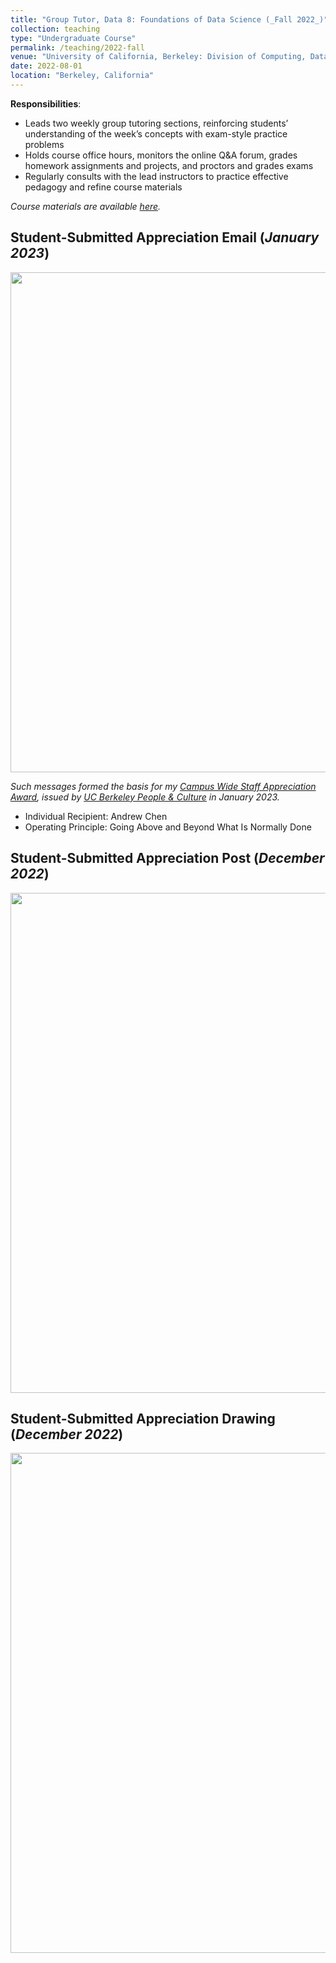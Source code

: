 ```yaml
---
title: "Group Tutor, Data 8: Foundations of Data Science (_Fall 2022_)"
collection: teaching
type: "Undergraduate Course"
permalink: /teaching/2022-fall
venue: "University of California, Berkeley: Division of Computing, Data Science, and Society (CDSS)"
date: 2022-08-01
location: "Berkeley, California"
---
```


__Responsibilities__:
- Leads two weekly group tutoring sections, reinforcing students’ understanding of the week’s concepts with exam-style practice problems
- Holds course office hours, monitors the online Q&A forum, grades homework assignments and projects, and proctors and grades exams
- Regularly consults with the lead instructors to practice effective pedagogy and refine course materials

_Course materials are available [here](http://www.data8.org/fa22/)._

## Student-Submitted Appreciation Email (_January 2023_)
<img width="800" src="https://user-images.githubusercontent.com/100865459/210942032-64a00440-fce6-4dba-80f3-de5f387de470.png">

_Such messages formed the basis for my [Campus Wide Staff Appreciation Award](http://hr.berkeley.edu/performance/operating-principles/appreciate), issued by [UC Berkeley People & Culture](https://hr.berkeley.edu/about) in January 2023._
* Individual Recipient: Andrew Chen
* Operating Principle: Going Above and Beyond What Is Normally Done

## Student-Submitted Appreciation Post (_December 2022_)
<img width="800" src="https://user-images.githubusercontent.com/100865459/210116278-9864112e-8b67-4471-bdb3-4098019ad0cb.png">

## Student-Submitted Appreciation Drawing (_December 2022_)
<img width="800" src="https://user-images.githubusercontent.com/100865459/210116271-8cf7838f-9e2e-4958-93ce-46d494ba9889.png">
